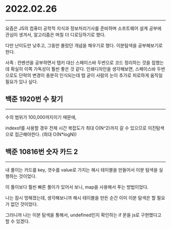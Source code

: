 # 2022.02.26

---

요즘은 JS의 컴퓨터 공학적 지식과 정보처리기사를 준비하며
소프트웨어 설계 공부에 관심이 생겨서, 알고리즘은 며칠 더 디로딩하기로 했다.

다만 난이도만 낮추고, 그동만 몰랐던 개념을 채우기로 했다.
이분탐색을 공부해보기로 한다.

사족 : 컨벤션을 공부하면서 탭키 대신 스페이스바 두번으로 코드 정리하는 것을 접했는데 확실히 이쪽 가독성이 훨씬 좋은 것 같다. 인쇄디자인을 생각해보면, 스페이스바 두번으로도 단락의 변경이 충분히 인식되는데 탭 굳이 사람의 눈이 추가로 피로하게 움직일 필요가 있나 싶다.

## 백준 1920번 수 찾기

---

수의 범위가 100,000까지이기 때문에,

indexof를 사용할 경우 전체 시간 복잡도가 최대 O(N^2)까지 갈 수 있으므로 이진탐색으로 접근해야한다. (최대 O(N\*logN))

## 백준 10816번 숫자 카드 2

---

내 풀이는 카드를 key, 갯수를 value로 가지는 해시 테이블을 만들어서 이분 탐색을 실행하는 것이었다.

이 풀이보다 훨씬 빠른 풀이가 있어서 보니, map을 사용해서 푸는 방법이었다.

나는 잠시 멍해졌는데, 생각해보니까 해시 테이블을 만든 순간 이미 이분 탐색은 할 필요가 없던 것이었다.

그러니까 나는 이분 탐색을 통해서, undefined인지 확인하는 if 문을 js로 구현했다고 할 수 있겠다.
